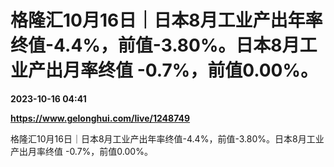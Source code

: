 # 格隆汇10月16日｜日本8月工业产出年率终值-4.4%，前值-3.80%。日本8月工业产出月率终值 -0.7%，前值0.00%。

**2023-10-16 04:41**

**https://www.gelonghui.com/live/1248749**

格隆汇10月16日｜日本8月工业产出年率终值-4.4%，前值-3.80%。日本8月工业产出月率终值 -0.7%，前值0.00%。